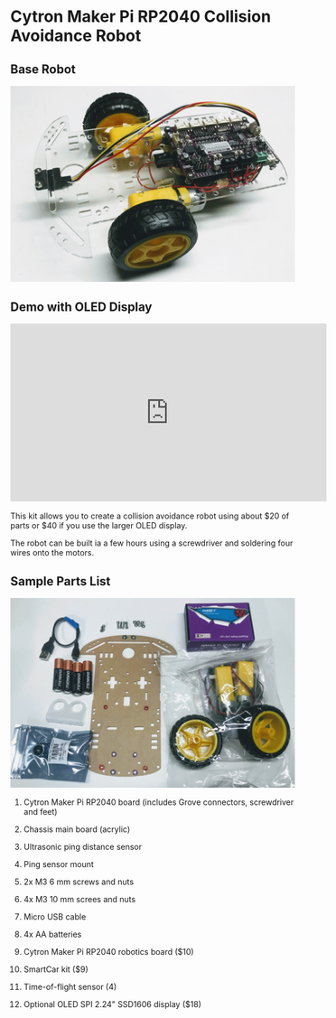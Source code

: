 # Cytron Maker Pi RP2040 Collision Avoidance Robot

## Base Robot
![Maker Pi RP2040 Top View](../../img/maker-pi-rp2040-tof-robot.jpg)

## Demo with OLED Display

<iframe width="560" height="315" src="https://www.youtube.com/embed/MncEnIN5NEY" title="YouTube video player" frameborder="0" allow="accelerometer; autoplay; clipboard-write; encrypted-media; gyroscope; picture-in-picture" allowfullscreen></iframe>

This kit allows you to create a collision avoidance robot using about $20 of parts or $40 if you use the larger OLED display.

The robot can be built ia a few hours using a screwdriver and soldering four wires onto the motors.

## Sample Parts List

![Cytron Ping Kit Parts](../../img/cytron-ping-kit-parts.jpg)

1. Cytron Maker Pi RP2040 board (includes Grove connectors, screwdriver and feet)
2. Chassis main board (acrylic)
3. Ultrasonic ping distance sensor
4. Ping sensor mount
5. 2x M3 6 mm screws and nuts
6. 4x M3 10 mm screes and nuts
7. Micro USB cable
8. 4x AA batteries



1. Cytron Maker Pi RP2040 robotics board ($10)
2. SmartCar kit ($9)
3. Time-of-flight sensor (4)
4. Optional OLED SPI 2.24" SSD1606 display ($18)

